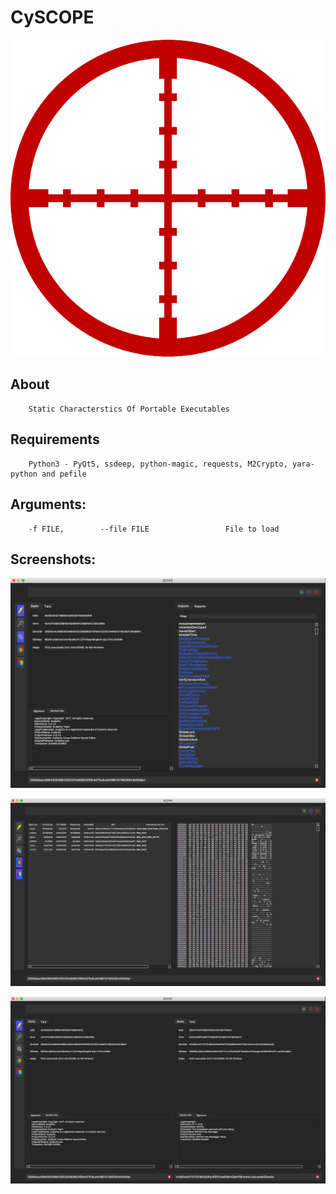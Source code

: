 # CySCOPE
![Alt text](gui/img/scope.png)

## About

		Static Characterstics Of Portable Executables

## Requirements

		Python3 - PyQt5, ssdeep, python-magic, requests, M2Crypto, yara-python and pefile 

## Arguments:

  		-f FILE, 		--file FILE 				File to load

## Screenshots:

![Alt text](gui/img/screenshots/SS_StaticAndImports.png)

![Alt text](gui/img/screenshots/SS_SectionsAndHex.png)

![Alt text](gui/img/screenshots/SS_FileComparison.png)

